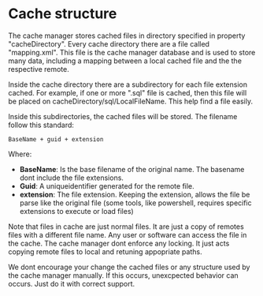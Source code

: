 # Cache structure

The cache manager stores cached files in directory specified in property "cacheDirectory".
Every cache directory there are a file called "mapping.xml".
This file is the cache manager database and is used to store many data, including a mapping between a local cached file and the the respective remote.

Inside the cache directory there are a subdirectory for each file extension cached. For example, if one or more ".sql" file is cached, then this file will be placed on cacheDirectory/sql/LocalFileName. This help find a file easily.

Inside this subdirectories, the cached files will be stored.
The filename follow this standard:

    BaseName + guid + extension

Where:
*   **BaseName**: Is the base filename of the original name. The basename dont include the file extensions.
*   **Guid**: A uniqueidentifier generated for the remote file.
*   **extension**: The file extension. Keeping the extension, allows the file be parse like the original file (some tools, like powershell, requires specific extensions to execute or load files)


Note that files in cache are just normal files. It are just a copy of remotes files with a different file name.
Any user or software can access the file in the cache. The cache manager dont enforce any locking. It just acts copying remote files to local and retuning appopriate paths.

We dont encourage your change the cached files or any structure used by the cache manager manually.
If this occurs, unexcpected behavior can occurs. Just do it with correct support.
